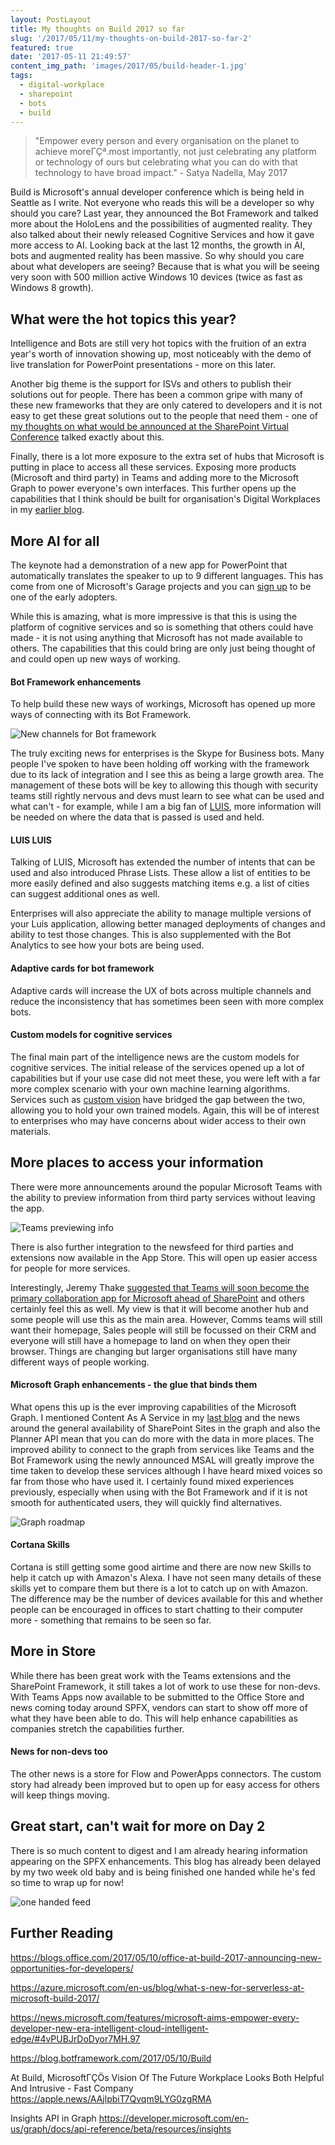 ```yaml
---
layout: PostLayout
title: My thoughts on Build 2017 so far
slug: '/2017/05/11/my-thoughts-on-build-2017-so-far-2'
featured: true
date: '2017-05-11 21:49:57'
content_img_path: 'images/2017/05/build-header-1.jpg'
tags:
  - digital-workplace
  - sharepoint
  - bots
  - build
---
```


> "Empower every person and every organisation on the planet to achieve moreΓÇª.most importantly, not just celebrating any platform or technology of ours but celebrating what you can do with that technology to have broad impact." - Satya Nadella, May 2017

Build is Microsoft's annual developer conference which is being held in Seattle as I write. Not everyone who reads this will be a developer so why should you care? Last year, they announced the Bot Framework and talked more about the HoloLens and the possibilities of augmented reality. They also talked about their newly released Cognitive Services and how it gave more access to AI. Looking back at the last 12 months, the growth in AI, bots and augmented reality has been massive. So why should you care about what developers are seeing? Because that is what you will be seeing very soon with 500 million active Windows 10 devices (twice as fast as Windows 8 growth).

## What were the hot topics this year?

Intelligence and Bots are still very hot topics with the fruition of an extra year's worth of innovation showing up, most noticeably with the demo of live translation for PowerPoint presentations - more on this later.

Another big theme is the support for ISVs and others to publish their solutions out for people. There has been a common gripe with many of these new frameworks that they are only catered to developers and it is not easy to get these great solutions out to the people that need them - one of [my thoughts on what would be announced at the SharePoint Virtual Conference](https://www.mcd79.com/here-is-what-i-think-is-going-to-be-announced-for-sharepoint-in-may/) talked exactly about this.

Finally, there is a lot more exposure to the extra set of hubs that Microsoft is putting in place to access all these services. Exposing more products (Microsoft and third party) in Teams and adding more to the Microsoft Graph to power everyone's own interfaces. This further opens up the capabilities that I think should be built for organisation's Digital Workplaces in my [earlier blog](https://www.mcd79.com/why-you-should-build-components-and-connectors-for-your-intranet-not-a-gargangtuan-beast/).

## More AI for all

The keynote had a demonstration of a new app for PowerPoint that automatically translates the speaker to up to 9 different languages. This has come from one of Microsoft's Garage projects and you can [sign up](https://www.microsoft.com/en-us/garage/project-details.aspx?project=translator-ppt) to be one of the early adopters.

While this is amazing, what is more impressive is that this is using the platform of cognitive services and so is something that others could have made - it is not using anything that Microsoft has not made available to others. The capabilities that this could bring are only just being thought of and could open up new ways of working.

#### Bot Framework enhancements

To help build these new ways of workings, Microsoft has opened up more ways of connecting with its Bot Framework.

![New channels for Bot framework](https://blog.botframework.com/images/build2017/3_new_channels.png)

The truly exciting news for enterprises is the Skype for Business bots. Many people I've spoken to have been holding off working with the framework due to its lack of integration and I see this as being a large growth area. The management of these bots will be key to allowing this though with security teams still rightly nervous and devs must learn to see what can be used and what can't - for example, while I am a big fan of [LUIS](https://luis.ai), more information will be needed on where the data that is passed is used and held.

#### LUIS LUIS

Talking of LUIS, Microsoft has extended the number of intents that can be used and also introduced Phrase Lists. These allow a list of entities to be more easily defined and also suggests matching items e.g. a list of cities can suggest additional ones as well.

Enterprises will also appreciate the ability to manage multiple versions of your Luis application, allowing better managed deployments of changes and ability to test those changes. This is also supplemented with the Bot Analytics to see how your bots are being used.

#### Adaptive cards for bot framework

Adaptive cards will increase the UX of bots across multiple channels and reduce the inconsistency that has sometimes been seen with more complex bots.

#### Custom models for cognitive services

The final main part of the intelligence news are the custom models for cognitive services. The initial release of the services opened up a lot of capabilities but if your use case did not meet these, you were left with a far more complex scenario with your own machine learning algorithms. Services such as [custom vision](https://customvision.ai/) have bridged the gap between the two, allowing you to hold your own trained models. Again, this will be of interest to enterprises who may have concerns about wider access to their own materials.

## More places to access your information

There were more announcements around the popular Microsoft Teams with the ability to preview information from third party services without leaving the app.

![Teams previewing info](https://blogs.office.com/wp-content/uploads/2017/05/Office-at-Build-2017-1b.png)

There is also further integration to the newsfeed for third parties and extensions now available in the App Store. This will open up easier access for people for more services.

Interestingly, Jeremy Thake [suggested that Teams will soon become the primary collaboration app for Microsoft ahead of SharePoint](https://twitter.com/jthake/status/862421327688290305) and others certainly feel this as well. My view is that it will become another hub and some people will use this as the main area. However, Comms teams will still want their homepage, Sales people will still be focussed on their CRM and everyone will still have a homepage to land on when they open their browser. Things are changing but larger organisations still have many different ways of people working.

#### Microsoft Graph enhancements - the glue that binds them

What opens this up is the ever improving capabilities of the Microsoft Graph. I mentioned Content As A Service in my [last blog](https://www.mcd79.com/why-you-should-build-components-and-connectors-for-your-intranet-not-a-gargangtuan-beast/) and the news around the general availability of SharePoint Sites in the graph and also the Planner API mean that you can do more with the data in more places. The improved ability to connect to the graph from services like Teams and the Bot Framework using the newly announced MSAL will greatly improve the time taken to develop these services although I have heard mixed voices so far from those who have used it. I certainly found mixed experiences previously, especially when using with the Bot Framework and if it is not smooth for authenticated users, they will quickly find alternatives.

![Graph roadmap](/images/2017/05/Graph-Preview.jpg)

#### Cortana Skills

Cortana is still getting some good airtime and there are now new Skills to help it catch up with Amazon's Alexa. I have not seen many details of these skills yet to compare them but there is a lot to catch up on with Amazon. The difference may be the number of devices available for this and whether people can be encouraged in offices to start chatting to their computer more - something that remains to be seen so far.

## More in Store

While there has been great work with the Teams extensions and the SharePoint Framework, it still takes a lot of work to use these for non-devs. With Teams Apps now available to be submitted to the Office Store and news coming today around SPFX, vendors can start to show off more of what they have been able to do. This will help enhance capabilities as companies stretch the capabilities further.

#### News for non-devs too

The other news is a store for Flow and PowerApps connectors. The custom story had already been improved but to open up for easy access for others will keep things moving.

## Great start, can't wait for more on Day 2

There is so much content to digest and I am already hearing information appearing on the SPFX enhancements. This blog has already been delayed by my two week old baby and is being finished one handed while he's fed so time to wrap up for now!

![one handed feed](/images/2017/05/one-handed-feed.JPG)

## Further Reading

https://blogs.office.com/2017/05/10/office-at-build-2017-announcing-new-opportunities-for-developers/

https://azure.microsoft.com/en-us/blog/what-s-new-for-serverless-at-microsoft-build-2017/

https://news.microsoft.com/features/microsoft-aims-empower-every-developer-new-era-intelligent-cloud-intelligent-edge/#4vPUBJrDoDyor7MH.97

https://blog.botframework.com/2017/05/10/Build

At Build, MicrosoftΓÇÖs Vision Of The Future Workplace Looks Both Helpful And Intrusive - Fast Company
https://apple.news/AAjlpbiT7Qvqm9LYG0zgRMA

Insights API in Graph
https://developer.microsoft.com/en-us/graph/docs/api-reference/beta/resources/insights
